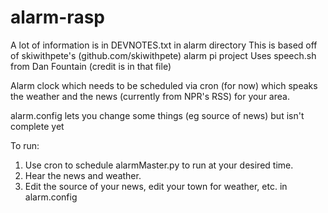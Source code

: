 # alarm-rasp
A lot of information is in DEVNOTES.txt in alarm directory
This is based off of skiwithpete's (github.com/skiwithpete) alarm pi project
Uses speech.sh from Dan Fountain (credit is in that file)

Alarm clock which needs to be scheduled via cron (for now) which speaks the weather and the news (currently from NPR's RSS) for your area.

alarm.config lets you change some things (eg source of news) but isn't complete yet

To run: 
1) Use cron to schedule alarmMaster.py to run at your desired time. 
2) Hear the news and weather.
3) Edit the source of your news, edit your town for weather, etc. in alarm.config
